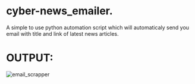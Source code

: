 # cyber-news_emailer.

A simple to use python automation script which will automaticaly send you email with title and link of latest news articles.

# OUTPUT:

![email_scrapper](https://user-images.githubusercontent.com/52859831/183614076-270a523d-a316-43fc-855a-708c7ee18e2e.png)
